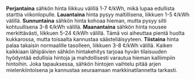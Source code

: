 **Perjantaina** sähkön hinta liikkuu välillä 1-7 ¢/kWh, mikä lupaa edullista starttia viikonlopulle. **Lauantaina** hinta pysyy maltillisena, liikkuen 1-5 ¢/kWh välillä. **Sunnuntaina** sähkön hinta kohoaa hieman, mutta pysyy silti kohtuullisena 3-8 ¢/kWh välillä. **Maanantaina** sähkön hinta nousee merkittävästi, liikkuen 5-24 ¢/kWh välillä. Tämä voi aiheuttaa pientä huolta kukkarossa, mutta toisaalta kannustaa säästeliäisyyteen. **Tiistaina** hinta palaa takaisin normaalille tasolleen, liikkuen 3-8 ¢/kWh välillä. Kaiken kaikkiaan lähipäivien sähkön hintakehitys tarjoaa hyvän tilaisuuden hyödyntää edullisia hintoja ja mahdollisesti varautua hieman kalliimpiin hintoihin. Joka tapauksessa, sähkön hintojen vaihtelu pitää arjen mielenkiintoisena ja kannustaa seuraamaan markkinatilannetta tarkasti.